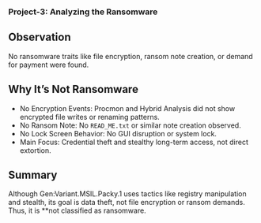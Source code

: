 ### Project-3: Analyzing the Ransomware

## Observation
No ransomware traits like file encryption, ransom note creation, or demand for payment were found.

## Why It’s Not Ransomware

- No Encryption Events: Procmon and Hybrid Analysis did not show encrypted file writes or renaming patterns.
- No Ransom Note: No `READ_ME.txt` or similar note creation observed.
- No Lock Screen Behavior: No GUI disruption or system lock.
- Main Focus: Credential theft and stealthy long-term access, not direct extortion.

## Summary
Although Gen:Variant.MSIL.Packy.1 uses tactics like registry manipulation and stealth, its goal is data theft, not file encryption or ransom demands. Thus, it is **not classified as ransomware.
